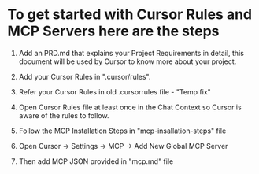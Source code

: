 # To get started with Cursor Rules and MCP Servers here are the steps

1. Add an PRD.md that explains your Project Requirements in detail, this document will be used by Cursor to know more about your project.

2. Add your Cursor Rules in ".cursor/rules". 

3. Refer your Cursor Rules in old .cursorrules file - "Temp fix"

4. Open Cursor Rules file at least once in the Chat Context so Cursor is aware of the rules to follow.

5. Follow the MCP Installation Steps in "mcp-insallation-steps" file

6. Open Cursor -> Settings -> MCP -> Add New Global MCP Server 

7. Then add MCP JSON provided in "mcp.md" file